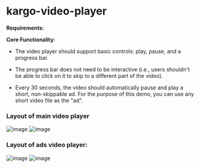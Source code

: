 # kargo-video-player

**Requirements:**

**Core Functionality**:
   - The video player should support basic controls: play, pause, and a progress bar.

   - The progress bar does not need to be interactive (i.e., users shouldn't be able to click on it to skip to a different part of the video).

   - Every 30 seconds, the video should automatically pause and play a short, non-skippable ad. For the purpose of this demo, you can use any short video file as the "ad".



### Layout of main video player
![image](https://github.com/Josewd/kargo-video-player/assets/63750044/2d39256a-6729-43a0-af85-329a36dbf135)
![image](https://github.com/Josewd/kargo-video-player/assets/63750044/92135e4b-23e3-47d7-b71b-455ca3dde0fe)


### Layout of ads video player:
![image](https://github.com/Josewd/kargo-video-player/assets/63750044/4da240ef-f0c9-4946-a51f-c1cbec31468a)
![image](https://github.com/Josewd/kargo-video-player/assets/63750044/e363d887-9bd8-48ef-9210-111f249bef13)


